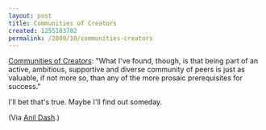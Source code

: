```yaml
--- 
layout: post
title: Communities of Creators
created: 1255103782
permalink: /2009/10/communities-creators
---
```

<p><a href="http://feeds.dashes.com/~r/AnilDash/~3/dGG_dHl0_MI/communities-of-creators.html">Communities of Creators</a>: "What I've found, though, is that being part of an active, ambitious, supportive and diverse community of peers is just as valuable, if not more so, than any of the more prosaic prerequisites for success."</p>

I'll bet that's true.  Maybe I'll find out someday.

<p>(Via <a href="http://dashes.com/anil/">Anil Dash</a>.)</p>
